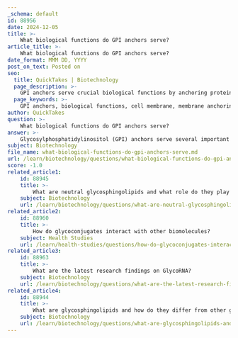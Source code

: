 ```yaml
---
_schema: default
id: 88956
date: 2024-12-05
title: >-
    What biological functions do GPI anchors serve?
article_title: >-
    What biological functions do GPI anchors serve?
date_format: MMM DD, YYYY
post_on_text: Posted on
seo:
  title: QuickTakes | Biotechnology
  page_description: >-
    GPI anchors serve crucial biological functions by anchoring proteins to the cell membrane, facilitating cell signaling, cell adhesion, and participating in membrane organization through lipid rafts.
  page_keywords: >-
    GPI anchors, biological functions, cell membrane, membrane anchoring, lipid rafts, cell signaling, cell adhesion, eukaryotic proteins, membrane properties, signaling pathways
author: QuickTakes
question: >-
    What biological functions do GPI anchors serve?
answer: >-
    Glycosylphosphatidylinositol (GPI) anchors serve several important biological functions, primarily related to their role in anchoring proteins to the cell membrane. Here are some key functions of GPI anchors:\n\n1. **Membrane Anchoring**: GPI anchors are posttranslational modifications that attach proteins to the outer leaflet of the cell membrane. This anchoring is crucial for the localization of many eukaryotic proteins, allowing them to interact with other cellular components and participate in various cellular processes.\n\n2. **Association with Lipid Rafts**: GPI-anchored proteins have the ability to associate with specialized membrane microdomains known as lipid rafts. These lipid rafts are rich in cholesterol and sphingolipids and play a significant role in organizing signaling pathways and facilitating protein-protein interactions.\n\n3. **Cell Signaling**: GPI-anchored proteins are involved in various signaling pathways. For example, they can act as receptors for ligands, such as lipopolysaccharides (LPS), which are recognized by immune cells. The binding of LPS to GPI-anchored receptors can trigger downstream signaling cascades that are essential for immune responses.\n\n4. **Cell Adhesion**: Some GPI-anchored proteins function in cell adhesion, helping cells to adhere to one another or to the extracellular matrix. This is important for tissue formation and maintenance.\n\n5. **Diverse Functional Roles**: GPI-anchored proteins exhibit a wide range of functions, including acting as surface hydrolases, coat proteins, protozoan antigens, and toxin binders. Their structural diversity allows them to participate in various physiological processes across different organisms.\n\n6. **Modulation by Membrane Properties**: The functions of GPI-anchored proteins can be influenced by the biophysical properties of the membrane. The GPI anchor may impose conformational restraints on the protein, and its removal can alter the protein's catalytic properties and overall structure.\n\nIn summary, GPI anchors are critical for the proper localization and function of many proteins in eukaryotic cells, contributing to essential processes such as signaling, adhesion, and membrane organization. Despite their known importance, the precise molecular mechanisms underlying these functions are still an area of active research.
subject: Biotechnology
file_name: what-biological-functions-do-gpi-anchors-serve.md
url: /learn/biotechnology/questions/what-biological-functions-do-gpi-anchors-serve
score: -1.0
related_article1:
    id: 88945
    title: >-
        What are neutral glycosphingolipids and what role do they play in the body?
    subject: Biotechnology
    url: /learn/biotechnology/questions/what-are-neutral-glycosphingolipids-and-what-role-do-they-play-in-the-body
related_article2:
    id: 88960
    title: >-
        How do glycoconjugates interact with other biomolecules?
    subject: Health Studies
    url: /learn/health-studies/questions/how-do-glycoconjugates-interact-with-other-biomolecules
related_article3:
    id: 88963
    title: >-
        What are the latest research findings on GlycoRNA?
    subject: Biotechnology
    url: /learn/biotechnology/questions/what-are-the-latest-research-findings-on-glycorna
related_article4:
    id: 88944
    title: >-
        What are glycosphingolipids and how do they differ from other glycolipids?
    subject: Biotechnology
    url: /learn/biotechnology/questions/what-are-glycosphingolipids-and-how-do-they-differ-from-other-glycolipids
---
```


&nbsp;